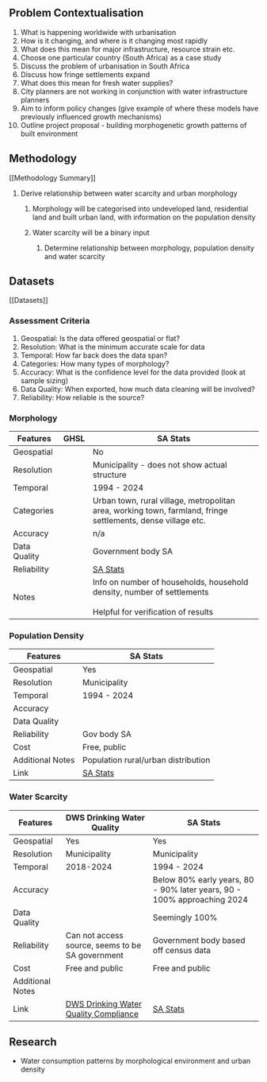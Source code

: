 ## Problem Contextualisation

1. What is happening worldwide with urbanisation
2. How is it changing, and where is it changing most rapidly
3. What does this mean for major infrastructure, resource strain etc.
4. Choose one particular country (South Africa) as a case study
5. Discuss the problem of urbanisation in South Africa
6. Discuss how fringe settlements expand
7. What does this mean for fresh water supplies?
8. City planners are not working in conjunction with water infrastructure planners
9. Aim to inform policy changes (give example of where these models have previously influenced growth mechanisms)
10. Outline project proposal - building morphogenetic growth patterns of built environment

## Methodology
[[Methodology Summary]]

1. Derive relationship between water scarcity and urban morphology
	1. Morphology will be categorised into undeveloped land, residential land and built urban land, with information on the population density
	2. Water scarcity will be a binary input

		1. Determine relationship between morphology, population density and water scarcity
## Datasets
[[Datasets]]
### Assessment Criteria

1. Geospatial: Is the data offered geospatial or flat?
2. Resolution: What is the minimum accurate scale for data
3. Temporal: How far back does the data span?
4. Categories: How many types of morphology?
5. Accuracy: What is the confidence level for the data provided (look at sample sizing)
6. Data Quality: When exported, how much data cleaning will be involved?
8. Reliability: How reliable is the source?

### Morphology

| Features     | GHSL | SA Stats                                                                                                                                                    |
| ------------ | ---- | ----------------------------------------------------------------------------------------------------------------------------------------------------------- |
| Geospatial   |      | No                                                                                                                                                          |
| Resolution   |      | Municipality - does not show actual structure                                                                                                               |
| Temporal     |      | 1994 - 2024                                                                                                                                                 |
| Categories   |      | Urban town, rural village, metropolitan area, working town, farmland, fringe settlements, dense village etc.                                                |
| Accuracy     |      | n/a                                                                                                                                                         |
| Data Quality |      | Government body SA                                                                                                                                          |
| Reliability  |      | [SA Stats](https://ws.dws.gov.za/wsks/spatial_OnTrack_leaf.aspx?SubjectAreaID=1&DataTopicDetailID=3&DisplayTypeId=7&PerspectiveID=0&LvlID=10&DataTopicID=1) |
| Notes        |      | Info on number of households, household density, number of settlements<br><br>Helpful for verification of results                                           |
### Population Density

| Features         | SA Stats                                                                                                                                                    |
| ---------------- | ----------------------------------------------------------------------------------------------------------------------------------------------------------- |
| Geospatial       | Yes                                                                                                                                                         |
| Resolution       | Municipality                                                                                                                                                |
| Temporal         | 1994 - 2024                                                                                                                                                 |
| Accuracy         |                                                                                                                                                             |
| Data Quality     |                                                                                                                                                             |
| Reliability      | Gov body SA                                                                                                                                                 |
| Cost             | Free, public                                                                                                                                                |
| Additional Notes | Population rural/urban distribution                                                                                                                         |
| Link             | [SA Stats](https://ws.dws.gov.za/wsks/spatial_OnTrack_leaf.aspx?SubjectAreaID=1&DataTopicDetailID=3&DisplayTypeId=7&PerspectiveID=0&LvlID=10&DataTopicID=1) |

### Water Scarcity

| Features         | DWS Drinking Water Quality                                                  | SA Stats                                                                                                                                                      |
| ---------------- | --------------------------------------------------------------------------- | ------------------------------------------------------------------------------------------------------------------------------------------------------------- |
| Geospatial       | Yes                                                                         | Yes                                                                                                                                                           |
| Resolution       | Municipality                                                                | Municipality                                                                                                                                                  |
| Temporal         | 2018-2024                                                                   | 1994 - 2024                                                                                                                                                   |
| Accuracy         |                                                                             | Below 80% early years, 80 - 90% later years, 90 - 100% approaching 2024                                                                                       |
| Data Quality     |                                                                             | Seemingly 100%                                                                                                                                                |
| Reliability      | Can not access source, seems to be SA government                            | Government body based off census data                                                                                                                         |
| Cost             | Free and public                                                             | Free and public                                                                                                                                               |
| Additional Notes |                                                                             |                                                                                                                                                               |
| Link             | [DWS Drinking Water Quality Compliance](https://www.dws.gov.za/niwis2/dwq2) | [SA Stats](https://ws.dws.gov.za/wsks/spatial_OnTrack_leaf.aspx?SubjectAreaID=2&DataTopicDetailID=77&DisplayTypeId=7&PerspectiveID=0&LvlID=10&DataTopicID=35) |
## Research

- Water consumption patterns by morphological environment and urban density